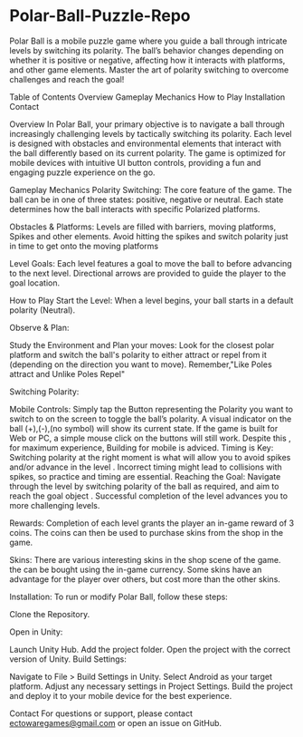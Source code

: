# Polar-Ball-Puzzle-Repo

Polar Ball is a mobile puzzle game where you guide a ball through intricate levels by switching its polarity. The ball’s behavior changes depending on whether it is positive or negative, affecting how it interacts with platforms, and other game elements. Master the art of polarity switching to overcome challenges and reach the goal!

Table of Contents
Overview
Gameplay Mechanics
How to Play
Installation
Contact

Overview
In Polar Ball, your primary objective is to navigate a ball through increasingly challenging levels by tactically switching its polarity. Each level is designed with obstacles and environmental elements that interact with the ball differently based on its current polarity. The game is optimized for mobile devices with intuitive UI button controls, providing a fun and engaging puzzle experience on the go.

Gameplay Mechanics
Polarity Switching:
The core feature of the game. The ball can be in one of three states: positive, negative or neutral. Each state determines how the ball interacts with specific Polarized platforms.

Obstacles & Platforms:
Levels are filled with barriers, moving platforms, Spikes and other elements. Avoid hitting the spikes and switch polarity just in time to get onto the moving platforms

Level Goals:
Each level features a goal to move the ball to before advancing to the next level. Directional arrows are provided to guide the player to the goal location.

How to Play
Start the Level:
When a level begins, your ball starts in a default polarity (Neutral).

Observe & Plan:

Study the Environment and Plan your moves: Look for the closest polar platform and switch the ball's polarity to either attract or repel from it (depending on the direction you want to move). Remember,"Like Poles attract and Unlike Poles Repel"

Switching Polarity:

Mobile Controls: Simply tap the Button representing the Polarity you want to switch to on the  screen to toggle the ball’s polarity. A visual indicator on the ball (+),(-),(no symbol)  will show its current state. If the game is built for Web or PC, a simple mouse click on the buttons will still work. Despite this , for maximum experience, Building for mobile is adviced.
Timing is Key:
Switching polarity at the right moment is what will allow you to avoid spikes and/or advance in the level .
Incorrect timing might lead to collisions with spikes, so practice and timing are essential.
Reaching the Goal:
Navigate through the level by switching polarity of the ball as required, and aim to reach the goal object . Successful completion of the level advances you to more challenging levels.

Rewards:
Completion of each level grants the player an in-game reward of 3 coins. The coins can then be used to purchase skins from the shop in the game. 

Skins:
There are various interesting skins in the shop scene of the game. the can be bought using the in-game currency. Some skins have an advantage for the player over others, but cost more than the other skins.

Installation:
To run or modify Polar Ball, follow these steps:

Clone the Repository.

Open in Unity:

Launch Unity Hub.
Add the project folder.
Open the project with the correct version of Unity.
Build Settings:

Navigate to File > Build Settings in Unity.
Select Android as your target platform.
Adjust any necessary settings in Project Settings.
Build the project and deploy it to your mobile device for the best experience.


Contact
For questions or support, please contact ectowaregames@gmail.com or open an issue on GitHub.

